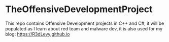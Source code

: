 # TheOffensiveDevelopmentProject
This repo contains Offensive Development projects in C++ and C#, it will be populated as I learn about red team and malware dev, it is also used for my blog: https://R3dLevy.github.io

